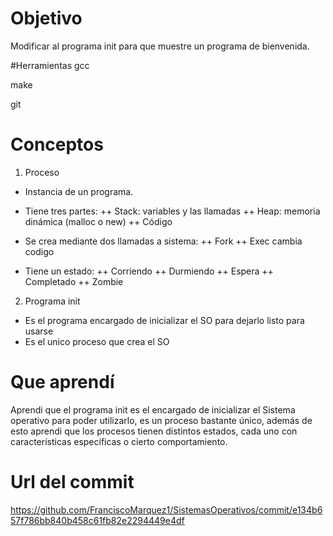# Objetivo
Modificar al programa init para que muestre un programa de bienvenida.

#Herramientas
gcc

make 

git

# Conceptos

1) Proceso

+ Instancia de un programa.
+ Tiene tres partes:
++ Stack: variables y las llamadas
++ Heap: memoria dinámica (malloc o new)
++ Código

+ Se crea mediante dos llamadas a sistema:
++ Fork
++ Exec cambia codigo
  
+ Tiene un estado:
++ Corriendo
++ Durmiendo
++ Espera
++ Completado
++ Zombie

2) Programa init
+ Es el programa encargado de inicializar el SO para dejarlo listo para usarse
+ Es el unico proceso que crea el SO

# Que aprendí
Aprendi que el programa init es el encargado de inicializar el Sistema operativo para poder utilizarlo, es un proceso bastante único, además de esto aprendi que los procesos tienen distintos estados, cada uno con características específicas o cierto comportamiento.

# Url del commit
https://github.com/FranciscoMarquez1/SistemasOperativos/commit/e134b657f786bb840b458c61fb82e2294449e4df
